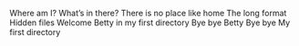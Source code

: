 Where am I?
What’s in there?
There is no place like home
The long format
Hidden files
Welcome
Betty in my first directory
Bye bye Betty
Bye bye My first directory
